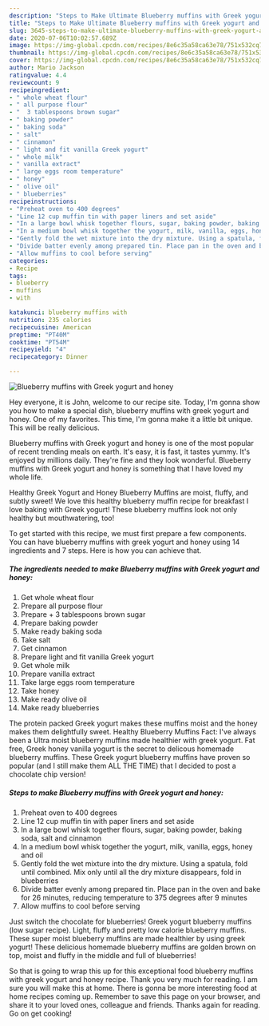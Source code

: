 ```yaml
---
description: "Steps to Make Ultimate Blueberry muffins with Greek yogurt and honey"
title: "Steps to Make Ultimate Blueberry muffins with Greek yogurt and honey"
slug: 3645-steps-to-make-ultimate-blueberry-muffins-with-greek-yogurt-and-honey
date: 2020-07-06T10:02:57.689Z
image: https://img-global.cpcdn.com/recipes/8e6c35a58ca63e78/751x532cq70/blueberry-muffins-with-greek-yogurt-and-honey-recipe-main-photo.jpg
thumbnail: https://img-global.cpcdn.com/recipes/8e6c35a58ca63e78/751x532cq70/blueberry-muffins-with-greek-yogurt-and-honey-recipe-main-photo.jpg
cover: https://img-global.cpcdn.com/recipes/8e6c35a58ca63e78/751x532cq70/blueberry-muffins-with-greek-yogurt-and-honey-recipe-main-photo.jpg
author: Mario Jackson
ratingvalue: 4.4
reviewcount: 9
recipeingredient:
- " whole wheat flour"
- " all purpose flour"
- "  3 tablespoons brown sugar"
- " baking powder"
- " baking soda"
- " salt"
- " cinnamon"
- " light and fit vanilla Greek yogurt"
- " whole milk"
- " vanilla extract"
- " large eggs room temperature"
- " honey"
- " olive oil"
- " blueberries"
recipeinstructions:
- "Preheat oven to 400 degrees"
- "Line 12 cup muffin tin with paper liners and set aside"
- "In a large bowl whisk together flours, sugar, baking powder, baking soda, salt and cinnamon"
- "In a medium bowl whisk together the yogurt, milk, vanilla, eggs, honey and oil"
- "Gently fold the wet mixture into the dry mixture. Using a spatula, fold until combined. Mix only until all the dry mixture disappears, fold in blueberries"
- "Divide batter evenly among prepared tin. Place pan in the oven and bake for 26 minutes, reducing temperature to 375 degrees after 9 minutes"
- "Allow muffins to cool before serving"
categories:
- Recipe
tags:
- blueberry
- muffins
- with

katakunci: blueberry muffins with 
nutrition: 235 calories
recipecuisine: American
preptime: "PT40M"
cooktime: "PT54M"
recipeyield: "4"
recipecategory: Dinner

---
```



![Blueberry muffins with Greek yogurt and honey](https://img-global.cpcdn.com/recipes/8e6c35a58ca63e78/751x532cq70/blueberry-muffins-with-greek-yogurt-and-honey-recipe-main-photo.jpg)

Hey everyone, it is John, welcome to our recipe site. Today, I'm gonna show you how to make a special dish, blueberry muffins with greek yogurt and honey. One of my favorites. This time, I'm gonna make it a little bit unique. This will be really delicious.

Blueberry muffins with Greek yogurt and honey is one of the most popular of recent trending meals on earth. It's easy, it is fast, it tastes yummy. It's enjoyed by millions daily. They're fine and they look wonderful. Blueberry muffins with Greek yogurt and honey is something that I have loved my whole life.

Healthy Greek Yogurt and Honey Blueberry Muffins are moist, fluffy, and subtly sweet! We love this healthy blueberry muffin recipe for breakfast I love baking with Greek yogurt! These blueberry muffins look not only healthy but mouthwatering, too!


To get started with this recipe, we must first prepare a few components. You can have blueberry muffins with greek yogurt and honey using 14 ingredients and 7 steps. Here is how you can achieve that.

<!--inarticleads1-->

##### The ingredients needed to make Blueberry muffins with Greek yogurt and honey:

1. Get  whole wheat flour
1. Prepare  all purpose flour
1. Prepare  + 3 tablespoons brown sugar
1. Prepare  baking powder
1. Make ready  baking soda
1. Take  salt
1. Get  cinnamon
1. Prepare  light and fit vanilla Greek yogurt
1. Get  whole milk
1. Prepare  vanilla extract
1. Take  large eggs room temperature
1. Take  honey
1. Make ready  olive oil
1. Make ready  blueberries


The protein packed Greek yogurt makes these muffins moist and the honey makes them delightfully sweet. Healthy Blueberry Muffins Fact: I&#39;ve always been a Ultra moist blueberry muffins made healthier with greek yogurt. Fat free, Greek honey vanilla yogurt is the secret to delicous homemade blueberry muffins. These Greek yogurt blueberry muffins have proven so popular (and I still make them ALL THE TIME) that I decided to post a chocolate chip version! 

<!--inarticleads2-->

##### Steps to make Blueberry muffins with Greek yogurt and honey:

1. Preheat oven to 400 degrees
1. Line 12 cup muffin tin with paper liners and set aside
1. In a large bowl whisk together flours, sugar, baking powder, baking soda, salt and cinnamon
1. In a medium bowl whisk together the yogurt, milk, vanilla, eggs, honey and oil
1. Gently fold the wet mixture into the dry mixture. Using a spatula, fold until combined. Mix only until all the dry mixture disappears, fold in blueberries
1. Divide batter evenly among prepared tin. Place pan in the oven and bake for 26 minutes, reducing temperature to 375 degrees after 9 minutes
1. Allow muffins to cool before serving


Just switch the chocolate for blueberries! Greek yogurt blueberry muffins (low sugar recipe). Light, fluffy and pretty low calorie blueberry muffins. These super moist blueberry muffins are made healthier by using greek yogurt! These delicious homemade blueberry muffins are golden brown on top, moist and fluffy in the middle and full of blueberries! 

So that is going to wrap this up for this exceptional food blueberry muffins with greek yogurt and honey recipe. Thank you very much for reading. I am sure you will make this at home. There is gonna be more interesting food at home recipes coming up. Remember to save this page on your browser, and share it to your loved ones, colleague and friends. Thanks again for reading. Go on get cooking!
